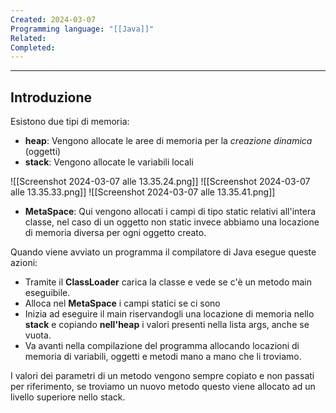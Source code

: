 ```yaml
---
Created: 2024-03-07
Programming language: "[[Java]]"
Related: 
Completed:
---
```

---
## Introduzione
Esistono due tipi di memoria:
- **heap**: Vengono allocate le aree di memoria per la _creazione dinamica_ (oggetti)
- **stack**: Vengono allocate le variabili locali

![[Screenshot 2024-03-07 alle 13.35.24.png]] ![[Screenshot 2024-03-07 alle 13.35.33.png]] ![[Screenshot 2024-03-07 alle 13.35.41.png]]

- **MetaSpace**: Qui vengono allocati i campi di tipo static relativi all'intera classe, nel caso di un oggetto non static invece abbiamo una locazione di memoria diversa per ogni oggetto creato.

Quando viene avviato un programma il compilatore di Java esegue queste azioni:

- Tramite il **ClassLoader** carica la classe e vede se c'è un metodo main eseguibile.
- Alloca nel **MetaSpace** i campi statici se ci sono
- Inizia ad eseguire il main riservandogli una locazione di memoria nello **stack** e copiando **nell'heap** i valori presenti nella lista args, anche se vuota.
- Va avanti nella compilazione del programma allocando locazioni di memoria di variabili, oggetti e metodi mano a mano che li troviamo.

I valori dei parametri di un metodo vengono sempre copiato e non passati per riferimento, se troviamo un nuovo metodo questo viene allocato ad un livello superiore nello stack.